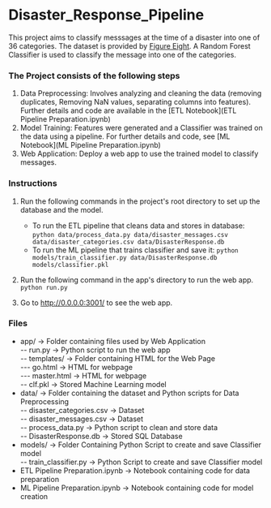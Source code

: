# Disaster_Response_Pipeline

This project aims to classify messsages at the time of a disaster into one of 36 categories. The dataset is provided by [Figure Eight](https://www.figure-eight.com). A Random Forest Classifier is used to classify the message into one of the categories.

### The Project consists of the following steps
1. Data Preprocessing: Involves analyzing and cleaning the data (removing duplicates, Removing NaN values, separating columns into features). Further details and code are available in the [ETL Notebook](ETL Pipeline Preparation.ipynb)
2. Model Training: Features were generated and a Classifier was trained on the data using a pipeline. For further details and code, see [ML Notebook](ML Pipeline Preparation.ipynb)
3. Web Application: Deploy a web app to use the trained model to classify messages.

### Instructions
1. Run the following commands in the project's root directory to set up the database and the model.

    - To run the ETL pipeline that cleans data and stores in database:
        `python data/process_data.py data/disaster_messages.csv data/disaster_categories.csv data/DisasterResponse.db`
    - To run the ML pipeline that trains classifier and save it:
        `python models/train_classifier.py data/DisasterResponse.db models/classifier.pkl`

2. Run the following command in the app's directory to run the web app.
    `python run.py`

3. Go to http://0.0.0.0:3001/ to see the web app.

### Files
- app/ -> Folder containing files used by Web Application
<br>-- run.py -> Python script to run the web app
<br>-- templates/ -> Folder containing HTML for the Web Page
<br>--- go.html -> HTML for webpage
<br>--- master.html -> HTML for webpage
<br>-- clf.pkl -> Stored Machine Learning model
- data/ -> Folder containing the dataset and Python scripts for Data Preprocessing
<br>-- disaster_categories.csv -> Dataset
<br>-- disaster_messages.csv -> Dataset
<br>-- process_data.py -> Python script to clean and store data
<br>-- DisasterResponse.db -> Stored SQL Database
- models/ -> Folder Containing Python Script to create and save Classifier model
<br> -- train_classifier.py -> Python Script to create and save Classifier model
- ETL Pipeline Preparation.ipynb -> Notebook containing code for data preparation
- ML Pipeline Preparation.ipynb -> Notebook containing code for model creation
